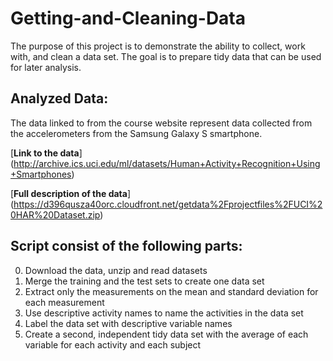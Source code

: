 # Getting-and-Cleaning-Data

The purpose of this project is to demonstrate the ability to collect, work with, and clean a data set. The goal is to prepare tidy data that can be used for later analysis.

## Analyzed Data:
The data linked to from the course website represent data collected from the accelerometers from the Samsung Galaxy S smartphone.

  [**Link to the data**] (http://archive.ics.uci.edu/ml/datasets/Human+Activity+Recognition+Using+Smartphones)

  [**Full description of the data**] (https://d396qusza40orc.cloudfront.net/getdata%2Fprojectfiles%2FUCI%20HAR%20Dataset.zip)


## Script consist of the following parts:

0. Download the data, unzip and read datasets
1. Merge the training and the test sets to create one data set
2. Extract only the measurements on the mean and standard deviation for each measurement
3. Use descriptive activity names to name the activities in the data set
4. Label the data set with descriptive variable names
5. Create a second, independent tidy data set with the average of each variable for each activity and each subject